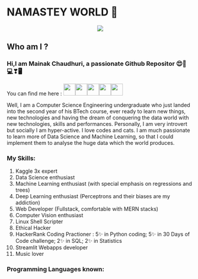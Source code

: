 # NAMASTEY WORLD 🙏
<center><img src="https://media3.giphy.com/media/SbKNFpFZEumGTkgPgA/source.gif"></center>

## Who am I ?
<h3> Hi,I am Mainak Chaudhuri, a passionate Github Repositor 😍💖💻❣🖥</h3>
You can find me here :
<img height="32" width="32" src="https://cdn.jsdelivr.net/npm/simple-icons@latest/icons/github.svg" /><img height="32" width="32" src="https://unpkg.com/simple-icons@latest/icons/linkedin.svg" /><img height="32" width="32" src="https://unpkg.com/simple-icons@latest/icons/kaggle.svg" /><img height="32" width="32" src="https://unpkg.com/simple-icons@latest/icons/hackerrank.svg" /><img height="32" width="32" src="https://unpkg.com/simple-icons@latest/icons/gmail.svg" />


Well, I am a Computer Science Engineering undergraduate who just landed into the second year of his BTech course, ever ready to learn new things, new technologies and having the dream of conquering the data world with new technologies, skills and performances. Personally, I am very introvert but socially I am hyper-active. I love codes and cats. I am much passionate to learn more of Data Science and Machine Learning, so that I could implement them to analyse the huge data which the world produces.
<br>

### My Skills:
<ol>
  <li>Kaggle 3x expert</li>
  <li>Data Science enthusiast</li>
  <li>Machine Learning enthusiast (with special emphasis on regressions and trees)</li>
  <li>Deep Learning enthusiast (Perceptrons and their biases are my addiction)</li>
  <li>Web Developer (Fullstack, comfortable with MERN stacks)</li>
  <li>Computer Vision enthusiast</li>
  <li>Linux Shell Scripter</li>
  <li>Ethical Hacker</li>
  <li>HackerRank Coding Practioner : 5✨ in Python coding; 5✨ in 30 Days of Code challenge; 2✨ in SQL; 2✨ in Statistics </li>
  <li>Streamlit Webapps developer</li>
  <li>Music lover</li>
  </ol>
    
### Programming Languages known:

  
  
  
[1]: http://www.github.com/MainakRepositor
[2]: https://www.linkedin.com/in/mainak-chaudhuri-127898176/
